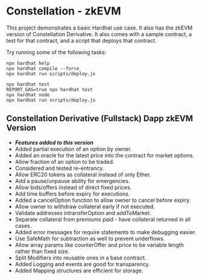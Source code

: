 # Constellation - zkEVM

This project demonstrates a basic Hardhat use case. It also has the zkEVM version of Constellation Derivative. It also comes with a sample contract, a test for that contract, and a script that deploys that contract.

Try running some of the following tasks:

```shell
npx hardhat help
npx hardhat compile --force
npx hardhat run scripts/deploy.js

npx hardhat test
REPORT_GAS=true npx hardhat test
npx hardhat node
npx hardhat run scripts/deploy.js
```
## Constellation Derivative (Fullstack) Dapp zkEVM Version
- ***Features added to this version***
- Added partial execution of an option by owner.
- Added an oracle for the latest price into the contract for market options.
- Allow fraction of an option to be traded.
- Considered and tested re-entrancy.
- Allow ERC20 tokens as collateral instead of only Ether.
- Add a pause/unpause ability for emergencies.
- Allow bids/offers instead of direct fixed prices.
- Add time buffers before expiry for executions.
- Added a cancelOption function to allow owner to cancel before expiry.
- Allow owner to withdraw collateral early if not executed.
- Validate addresses intransferOption and addToMarket.
- Separate collateral from premiums paid - have collateral returned in all cases.
- Added error messages for require statements to make debugging easier.
- Use SafeMath for subtraction as well to prevent underflows.
- Allow array params like counterOffer and price to be variable length rather than fixed size.
- Split Modifiers into reusable ones in a base contract.
- Added Logging and events are good for transparency.
- Added Mapping structures are efficient for storage.



